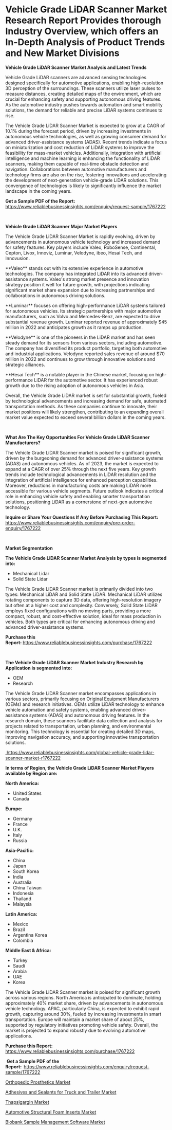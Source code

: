 <p><h1>Vehicle Grade LiDAR Scanner Market Research Report Provides thorough Industry Overview, which offers an In-Depth Analysis of Product Trends and New Market Divisions</h1></p><p><strong>Vehicle Grade LiDAR Scanner Market Analysis and Latest Trends</strong></p>
<p><p>Vehicle Grade LiDAR scanners are advanced sensing technologies designed specifically for automotive applications, enabling high-resolution 3D perception of the surroundings. These scanners utilize laser pulses to measure distances, creating detailed maps of the environment, which are crucial for enhancing safety and supporting autonomous driving features. As the automotive industry pushes towards automation and smart mobility solutions, the demand for reliable and precise LiDAR systems continues to rise.</p><p>The Vehicle Grade LiDAR Scanner Market is expected to grow at a CAGR of 10.1% during the forecast period, driven by increasing investments in autonomous vehicle technologies, as well as growing consumer demand for advanced driver-assistance systems (ADAS). Recent trends indicate a focus on miniaturization and cost reduction of LiDAR systems to improve the feasibility for mass-market vehicles. Additionally, integration with artificial intelligence and machine learning is enhancing the functionality of LiDAR scanners, making them capable of real-time obstacle detection and navigation. Collaborations between automotive manufacturers and technology firms are also on the rise, fostering innovations and accelerating the development of next-generation vehicle-grade LiDAR solutions. This convergence of technologies is likely to significantly influence the market landscape in the coming years.</p></p>
<p><strong>Get a Sample PDF of the Report:&nbsp;</strong> <a href="https://www.reliablebusinessinsights.com/enquiry/request-sample/1767222?utm_campaign=96&utm_medium=2&utm_source=Github&utm_content=ia&utm_term=03112024&utm_id=vehicle-grade-lidar-scanner">https://www.reliablebusinessinsights.com/enquiry/request-sample/1767222</a></p>
<p>&nbsp;</p>
<p><strong>Vehicle Grade LiDAR Scanner Major Market Players</strong></p>
<p><p>The Vehicle Grade LiDAR Scanner Market is rapidly evolving, driven by advancements in autonomous vehicle technology and increased demand for safety features. Key players include Valeo, RoboSense, Continental, Cepton, Livox, Innoviz, Luminar, Velodyne, ibeo, Hesai Tech, and Innovusion.</p><p>**Valeo** stands out with its extensive experience in automotive technologies. The company has integrated LiDAR into its advanced driver-assistance systems. Valeo's strong market presence and innovation strategy position it well for future growth, with projections indicating significant market share expansion due to increasing partnerships and collaborations in autonomous driving solutions.</p><p>**Luminar** focuses on offering high-performance LiDAR systems tailored for autonomous vehicles. Its strategic partnerships with major automotive manufacturers, such as Volvo and Mercedes-Benz, are expected to drive substantial revenue growth. Luminar reported revenue of approximately $45 million in 2022 and anticipates growth as it ramps up production.</p><p>**Velodyne** is one of the pioneers in the LiDAR market and has seen steady demand for its sensors from various sectors, including automotive. The company has diversified its product portfolio, targeting both automotive and industrial applications. Velodyne reported sales revenue of around $70 million in 2022 and continues to grow through innovative solutions and strategic alliances.</p><p>**Hesai Tech** is a notable player in the Chinese market, focusing on high-performance LiDAR for the automotive sector. It has experienced robust growth due to the rising adoption of autonomous vehicles in Asia. </p><p>Overall, the Vehicle Grade LiDAR market is set for substantial growth, fueled by technological advancements and increasing demand for safe, automated transportation methods. As these companies continue to innovate, their market positions will likely strengthen, contributing to an expanding overall market value expected to exceed several billion dollars in the coming years.</p></p>
<p>&nbsp;</p>
<p><strong>What Are The Key Opportunities For Vehicle Grade LiDAR Scanner Manufacturers?</strong></p>
<p><p>The Vehicle Grade LiDAR Scanner market is poised for significant growth, driven by the burgeoning demand for advanced driver-assistance systems (ADAS) and autonomous vehicles. As of 2023, the market is expected to expand at a CAGR of over 25% through the next five years. Key growth trends include technological advancements in LiDAR resolution and the integration of artificial intelligence for enhanced perception capabilities. Moreover, reductions in manufacturing costs are making LiDAR more accessible for various vehicle segments. Future outlook indicates a critical role in enhancing vehicle safety and enabling smarter transportation solutions, positioning LiDAR as a cornerstone of next-gen automotive technology.</p></p>
<p><strong>Inquire or Share Your Questions If Any Before Purchasing This Report:</strong> <a href="https://www.reliablebusinessinsights.com/enquiry/pre-order-enquiry/1767222?utm_campaign=96&utm_medium=2&utm_source=Github&utm_content=ia&utm_term=03112024&utm_id=vehicle-grade-lidar-scanner">https://www.reliablebusinessinsights.com/enquiry/pre-order-enquiry/1767222</a></p>
<p>&nbsp;</p>
<p><strong>Market Segmentation</strong></p>
<p><strong>The Vehicle Grade LiDAR Scanner Market Analysis by types is segmented into:</strong></p>
<p><ul><li>Mechanical Lidar</li><li>Solid State Lidar</li></ul></p>
<p><p>The Vehicle Grade LiDAR Scanner market is primarily divided into two types: Mechanical LiDAR and Solid State LiDAR. Mechanical LiDAR utilizes rotating components to capture 3D data, offering high-resolution imagery but often at a higher cost and complexity. Conversely, Solid State LiDAR employs fixed configurations with no moving parts, providing a more compact, robust, and cost-effective solution, ideal for mass production in vehicles. Both types are critical for enhancing autonomous driving and advanced driver-assistance systems.</p></p>
<p><strong>Purchase this Report:&nbsp;</strong><a href="https://www.reliablebusinessinsights.com/purchase/1767222?utm_campaign=96&utm_medium=2&utm_source=Github&utm_content=ia&utm_term=03112024&utm_id=vehicle-grade-lidar-scanner">https://www.reliablebusinessinsights.com/purchase/1767222</a></p>
<p>&nbsp;</p>
<p><strong>The Vehicle Grade LiDAR Scanner Market Industry Research by Application is segmented into:</strong></p>
<p><ul><li>OEM</li><li>Research</li></ul></p>
<p><p>The Vehicle Grade LiDAR Scanner market encompasses applications in various sectors, primarily focusing on Original Equipment Manufacturers (OEMs) and research initiatives. OEMs utilize LiDAR technology to enhance vehicle automation and safety systems, enabling advanced driver-assistance systems (ADAS) and autonomous driving features. In the research domain, these scanners facilitate data collection and analysis for projects related to transportation, urban planning, and environmental monitoring. This technology is essential for creating detailed 3D maps, improving navigation accuracy, and supporting innovative transportation solutions.</p></p>
<p><a href="https://www.reliablebusinessinsights.com/global-vehicle-grade-lidar-scanner-market-r1767222?utm_campaign=96&utm_medium=2&utm_source=Github&utm_content=ia&utm_term=03112024&utm_id=vehicle-grade-lidar-scanner">&nbsp;https://www.reliablebusinessinsights.com/global-vehicle-grade-lidar-scanner-market-r1767222</a></p>
<p><strong>In terms of Region, the Vehicle Grade LiDAR Scanner Market Players available by Region are:</strong></p>
<p>
    <p> <strong> North America: </strong>
        <ul>
            <li>United States</li>
            <li>Canada</li>
        </ul>
        </p> 
    <p> <strong> Europe: </strong>
        <ul>
            <li>Germany</li>
            <li>France</li>
            <li>U.K.</li>
            <li>Italy</li>
            <li>Russia</li>
        </ul>
        </p> 
    <p> <strong> Asia-Pacific: </strong>
        <ul>
            <li>China</li>
            <li>Japan</li>
            <li>South Korea</li>
            <li>India</li>
            <li>Australia</li>
            <li>China Taiwan</li>
            <li>Indonesia</li>
            <li>Thailand</li>
            <li>Malaysia</li>
        </ul>
        </p> 
    <p> <strong> Latin America: </strong>
        <ul>
            <li>Mexico</li>
            <li>Brazil</li>
            <li>Argentina Korea</li>
            <li>Colombia</li>
        </ul>
        </p> 
    <p> <strong> Middle East & Africa: </strong>
        <ul>
            <li>Turkey</li>
            <li>Saudi</li>
            <li>Arabia</li>
            <li>UAE</li>
            <li>Korea</li>
        </ul>
    </p>
    </p>
<p><p>The Vehicle Grade LiDAR Scanner market is poised for significant growth across various regions. North America is anticipated to dominate, holding approximately 40% market share, driven by advancements in autonomous vehicle technology. APAC, particularly China, is expected to exhibit rapid growth, capturing around 30%, fueled by increasing investments in smart transportation. Europe will maintain a market share of about 25%, supported by regulatory initiatives promoting vehicle safety. Overall, the market is projected to expand robustly due to evolving automotive applications.</p></p>
<p><strong>Purchase this Report: </strong><a href="https://www.reliablebusinessinsights.com/purchase/1767222?utm_campaign=96&utm_medium=2&utm_source=Github&utm_content=ia&utm_term=03112024&utm_id=vehicle-grade-lidar-scanner">https://www.reliablebusinessinsights.com/purchase/1767222</a></p>
<p>&nbsp;<strong>Get a Sample PDF of the Report:&nbsp;&nbsp;</strong><a href="https://www.reliablebusinessinsights.com/enquiry/request-sample/1767222?utm_campaign=96&utm_medium=2&utm_source=Github&utm_content=ia&utm_term=03112024&utm_id=vehicle-grade-lidar-scanner">https://www.reliablebusinessinsights.com/enquiry/request-sample/1767222</a></p>
<p><strong></strong></p>
<p><p><a href="https://issuu.com/reportprime-2/docs/orthopedic-prosthetics-market-size-_54d3fdd92c3e1c?utm_campaign=96&utm_medium=2&utm_source=Github&utm_content=ia&utm_term=03112024&utm_id=vehicle-grade-lidar-scanner">Orthopedic Prosthetics Market</a></p><p><a href="https://github.com/MegiMusaj575/Market-Research-Report-List-1/blob/main/adhesives-and-sealants-for-truck-and-trailer-market.md?utm_campaign=96&utm_medium=2&utm_source=Github&utm_content=ia&utm_term=03112024&utm_id=vehicle-grade-lidar-scanner">Adhesives and Sealants for Truck and Trailer Market</a></p><p><a href="https://www.linkedin.com/pulse/navigating-global-thapsigargin-market-landscape-trends-forecasts-s3axf?utm_campaign=96&utm_medium=2&utm_source=Github&utm_content=ia&utm_term=03112024&utm_id=vehicle-grade-lidar-scanner">Thapsigargin Market</a></p><p><a href="https://github.com/tomasa8xtkvotaw/Market-Research-Report-List-1/blob/main/automotive-structural-foam-inserts-market.md?utm_campaign=96&utm_medium=2&utm_source=Github&utm_content=ia&utm_term=03112024&utm_id=vehicle-grade-lidar-scanner">Automotive Structural Foam Inserts Market</a></p><p><a href="https://www.linkedin.com/pulse/global-biobank-sample-management-software-market-trends-insights-njqef?utm_campaign=96&utm_medium=2&utm_source=Github&utm_content=ia&utm_term=03112024&utm_id=vehicle-grade-lidar-scanner">Biobank Sample Management Software Market</a></p></p>